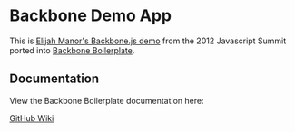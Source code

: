 Backbone Demo App
=================

This is [Elijah Manor's Backbone.js demo](https://github.com/elijahmanor/elijahmanor.github.com/blob/master/talks/intro-to-backbonejs/demo/weather-backbone.html) from the 2012 Javascript Summit ported 
into [Backbone Boilerplate](https://github.com/tbranyen/backbone-boilerplate).

## Documentation ##

View the Backbone Boilerplate documentation here:

[GitHub Wiki](https://github.com/tbranyen/backbone-boilerplate/wiki)

